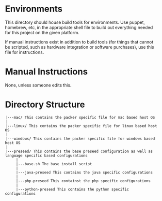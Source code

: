 Environments
=============

This directory should house build tools for environments. Use puppet, homebrew, etc, in the appropriate shell file to build out everything needed for this project on the given platform.

If manual instructions exist in addition to build tools (for things that cannot be scripted, such as hardware integration or software purchases), use this file for instructions.


Manual Instructions
====================

None, unless someone edits this.


Directory Structure
====================

    |---mac/ This contains the packer specific file for mac based host OS
    |
    |---linux/ This contains the packer specific file for linux based host OS
    |
    |---windows/ This contains the packer specific file for windows based host OS
    |
    |---preseed/ This contains the base preseed configuration as well as language specific based configurations
         |
         |---base.sh The base install script
         |
         |---java-preseed This contains the java specific configurations
         |
         |---php-preseed This containst the php specific configurations
         |
         |---python-preseed This contains the python specific configurations
